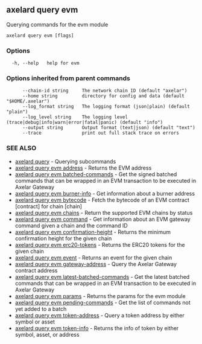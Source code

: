 ## axelard query evm

Querying commands for the evm module

```
axelard query evm [flags]
```

### Options

```
  -h, --help   help for evm
```

### Options inherited from parent commands

```
      --chain-id string     The network chain ID (default "axelar")
      --home string         directory for config and data (default "$HOME/.axelar")
      --log_format string   The logging format (json|plain) (default "plain")
      --log_level string    The logging level (trace|debug|info|warn|error|fatal|panic) (default "info")
      --output string       Output format (text|json) (default "text")
      --trace               print out full stack trace on errors
```

### SEE ALSO

- [axelard query](axelard_query.md) - Querying subcommands
- [axelard query evm address](axelard_query_evm_address.md) - Returns the EVM address
- [axelard query evm batched-commands](axelard_query_evm_batched-commands.md) - Get the signed batched commands that can be wrapped in an EVM transaction to be executed in Axelar Gateway
- [axelard query evm burner-info](axelard_query_evm_burner-info.md) - Get information about a burner address
- [axelard query evm bytecode](axelard_query_evm_bytecode.md) - Fetch the bytecode of an EVM contract [contract] for chain [chain]
- [axelard query evm chains](axelard_query_evm_chains.md) - Return the supported EVM chains by status
- [axelard query evm command](axelard_query_evm_command.md) - Get information about an EVM gateway command given a chain and the command ID
- [axelard query evm confirmation-height](axelard_query_evm_confirmation-height.md) - Returns the minimum confirmation height for the given chain
- [axelard query evm erc20-tokens](axelard_query_evm_erc20-tokens.md) - Returns the ERC20 tokens for the given chain
- [axelard query evm event](axelard_query_evm_event.md) - Returns an event for the given chain
- [axelard query evm gateway-address](axelard_query_evm_gateway-address.md) - Query the Axelar Gateway contract address
- [axelard query evm latest-batched-commands](axelard_query_evm_latest-batched-commands.md) - Get the latest batched commands that can be wrapped in an EVM transaction to be executed in Axelar Gateway
- [axelard query evm params](axelard_query_evm_params.md) - Returns the params for the evm module
- [axelard query evm pending-commands](axelard_query_evm_pending-commands.md) - Get the list of commands not yet added to a batch
- [axelard query evm token-address](axelard_query_evm_token-address.md) - Query a token address by either symbol or asset
- [axelard query evm token-info](axelard_query_evm_token-info.md) - Returns the info of token by either symbol, asset, or address
